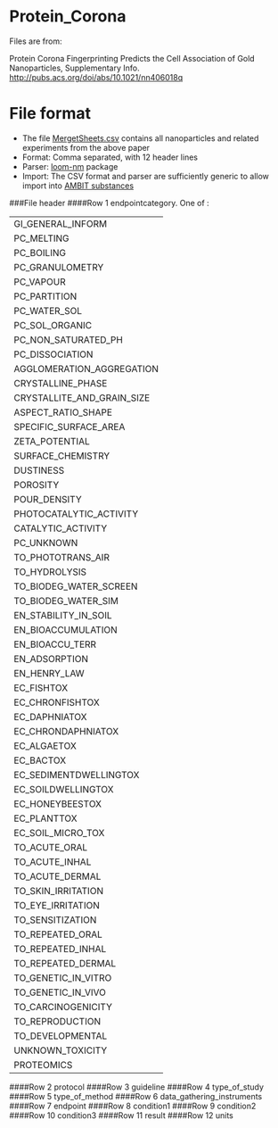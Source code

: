 Protein_Corona
==============
Files are from:

Protein Corona Fingerprinting Predicts the Cell Association of Gold Nanoparticles, Supplementary Info. 
http://pubs.acs.org/doi/abs/10.1021/nn406018q


File format 
==============

* The file [MergetSheets.csv](https://github.com/ideaconsult/Protein_Corona/blob/master/MergedSheets.csv) contains all nanoparticles and related experiments from the above paper
* Format: Comma separated, with 12 header lines
* Parser: [loom-nm](https://github.com/vedina/loom/tree/master/loom-nm) package
* Import: The CSV format and parser are sufficiently generic to allow import into [AMBIT substances](http://apps.ideaconsult.net:8080/enanomapper/ui/uploadsubstance)

###File header
####Row	1 
endpointcategory. One of :

<table>
<tr><td>GI_GENERAL_INFORM</td></tr><tr><td>PC_MELTING</td></tr><tr><td>PC_BOILING</td></tr><tr><td>PC_GRANULOMETRY</td></tr><tr><td>PC_VAPOUR</td></tr><tr><td>PC_PARTITION</td></tr><tr><td>PC_WATER_SOL</td></tr><tr><td>PC_SOL_ORGANIC</td></tr><tr><td>PC_NON_SATURATED_PH</td></tr><tr><td>PC_DISSOCIATION</td></tr><tr><td>AGGLOMERATION_AGGREGATION</td></tr><tr><td>CRYSTALLINE_PHASE</td></tr><tr><td>CRYSTALLITE_AND_GRAIN_SIZE</td></tr><tr><td>ASPECT_RATIO_SHAPE</td></tr><tr><td>SPECIFIC_SURFACE_AREA</td></tr><tr><td>ZETA_POTENTIAL</td></tr><tr><td>SURFACE_CHEMISTRY</td></tr><tr><td>DUSTINESS</td></tr><tr><td>POROSITY</td></tr><tr><td>POUR_DENSITY</td></tr><tr><td>PHOTOCATALYTIC_ACTIVITY</td></tr><tr><td>CATALYTIC_ACTIVITY</td></tr><tr><td>PC_UNKNOWN</td></tr><tr><td>TO_PHOTOTRANS_AIR</td></tr><tr><td>TO_HYDROLYSIS</td></tr><tr><td>TO_BIODEG_WATER_SCREEN</td></tr><tr><td>TO_BIODEG_WATER_SIM</td></tr><tr><td>EN_STABILITY_IN_SOIL</td></tr><tr><td>EN_BIOACCUMULATION</td></tr><tr><td>EN_BIOACCU_TERR</td></tr><tr><td>EN_ADSORPTION</td></tr><tr><td>EN_HENRY_LAW</td></tr><tr><td>EC_FISHTOX</td></tr><tr><td>EC_CHRONFISHTOX</td></tr><tr><td>EC_DAPHNIATOX</td></tr><tr><td>EC_CHRONDAPHNIATOX</td></tr><tr><td>EC_ALGAETOX</td></tr><tr><td>EC_BACTOX</td></tr><tr><td>EC_SEDIMENTDWELLINGTOX</td></tr><tr><td>EC_SOILDWELLINGTOX</td></tr><tr><td>EC_HONEYBEESTOX</td></tr><tr><td>EC_PLANTTOX</td></tr><tr><td>EC_SOIL_MICRO_TOX</td></tr><tr><td>TO_ACUTE_ORAL</td></tr><tr><td>TO_ACUTE_INHAL</td></tr><tr><td>TO_ACUTE_DERMAL</td></tr><tr><td>TO_SKIN_IRRITATION</td></tr><tr><td>TO_EYE_IRRITATION</td></tr><tr><td>TO_SENSITIZATION</td></tr><tr><td>TO_REPEATED_ORAL</td></tr><tr><td>TO_REPEATED_INHAL</td></tr><tr><td>TO_REPEATED_DERMAL</td></tr><tr><td>TO_GENETIC_IN_VITRO</td></tr><tr><td>TO_GENETIC_IN_VIVO</td></tr><tr><td>TO_CARCINOGENICITY</td></tr><tr><td>TO_REPRODUCTION</td></tr><tr><td>TO_DEVELOPMENTAL</td></tr><tr><td>UNKNOWN_TOXICITY</td></tr><tr><td>PROTEOMICS</td></tr></table>
####Row	2 
protocol
####Row	3 
guideline
####Row	4 
type_of_study
####Row	5 
type_of_method
####Row	6 
data_gathering_instruments
####Row	7 
endpoint
####Row	8 
condition1
####Row	9 
condition2
####Row	10 
condition3
####Row	11 
result
####Row	12 
units
